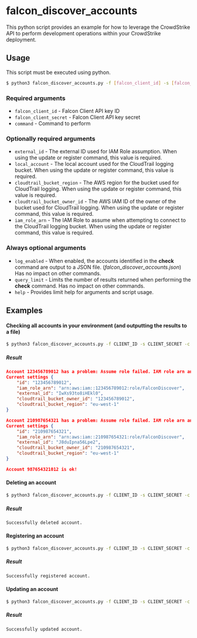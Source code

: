# falcon_discover_accounts
This python script provides an example for how to leverage the CrowdStrike API to perform development operations within your CrowdStrike deployment.

## Usage
This script must be executed using python.
```bash
$ python3 falcon_discover_accounts.py -f [falcon_client_id] -s [falcon_client_secret] -c [command] --external_id {external_id} -a {local_account} -r {cloudtrail_bucket_region} -o {cloudtrail_bucket_owner_id} -i {iam_role_arn} -q 100 -l
```
### Required arguments
+ `falcon_client_id` - Falcon Client API key ID
+ `falcon_client_secret` - Falcon Client API key secret
+ `command` - Command to perform

### Optionally required arguments
+ `external_id` - The external ID used for IAM Role assumption. When using the update or register command, this value is required.
+ `local_account` - The local account used for the CloudTrail logging bucket. When using the update or register command, this value is required.
+ `cloudtrail_bucket_region` - The AWS region for the bucket used for CloudTrail logging. When using the update or register command, this value is required.
+ `cloudtrail_bucket_owner_id` - The AWS IAM ID of the owner of the bucket used for CloudTrail logging. When using the update or register command, this value is required.
+ `iam_role_arn` - The IAM Role to assume when attempting to connect to the CloudTrail logging bucket. When using the update or register command, this value is required.

### Always optional arguments
+ `log_enabled` - When enabled, the accounts identified in the __check__ command are output to a JSON file. (_falcon_discover_accounts.json_) Has no impact on other commands.
+ `query_limit` - Limits the number of results returned when performing the __check__ command. Has no impact on other commands.
+ `help` - Provides limit help for arguments and script usage.

## Examples

#### Checking all accounts in your environment (and outputting the results to a file)
```bash
$ python3 falcon_discover_accounts.py -f CLIENT_ID -s CLIENT_SECRET -c check -l
```
##### Result
```json
Account 123456789012 has a problem: Assume role failed. IAM role arn and/or external is invalid.
Current settings {
    "id": "123456789012",
    "iam_role_arn": "arn:aws:iam::123456789012:role/FalconDiscover",
    "external_id": "IwXs93to8iHEkl0",
    "cloudtrail_bucket_owner_id": "123456789012",
    "cloudtrail_bucket_region": "eu-west-1"
}

Account 210987654321 has a problem: Assume role failed. IAM role arn and/or external is invalid.
Current settings {
    "id": "210987654321",
    "iam_role_arn": "arn:aws:iam::210987654321:role/FalconDiscover",
    "external_id": "J8duIpna56Lpe2",
    "cloudtrail_bucket_owner_id": "210987654321",
    "cloudtrail_bucket_region": "eu-west-1"
}

Account 987654321012 is ok!
```

#### Deleting an account
```bash
$ python3 falcon_discover_accounts.py -f CLIENT_ID -s CLIENT_SECRET -c delete -a 123456789012
```

##### Result
```bash
Successfully deleted account.
```

#### Registering an account
```bash
$ python3 falcon_discover_accounts.py -f CLIENT_ID -s CLIENT_SECRET -c register --external_id IwXs93to -a 123456789012 -r eu-west-1 -o 123456789012 -i arn:aws:iam::123456789012:role/FalconDiscover
```

##### Result
```bash
Successfully registered account.
```

#### Updating an account
```bash
$ python3 falcon_discover_accounts.py -f CLIENT_ID -s CLIENT_SECRET -c update --external_id IwXs93to -a 123456789012 -r eu-west-1 -o 123456789012 -i arn:aws:iam::123456789012:role/FalconDiscover
```

##### Result
```bash
Successfully updated account.
```